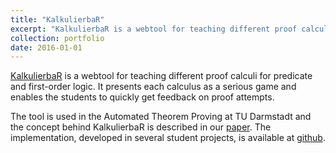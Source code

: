 ```yaml
---
title: "KalkulierbaR"
excerpt: "KalkulierbaR is a webtool for teaching different proof calculi for predicate and first-order logic."
collection: portfolio
date: 2016-01-01
---
```


[KalkulierbaR](https://kbar.app) is a webtool for teaching different proof calculi for predicate and first-order logic.
It presents each calculus as a serious game and enables the students to quickly get feedback on proof attempts.

The tool is used in the Automated Theorem Proving at TU Darmstadt and the concept behind KalkulierbaR is described in our [paper](publication/2021-11-01-fmtea).
The implementation, developed in several student projects, is available at [github](https://github.com/kalkulierbar/kalkulierbar).
